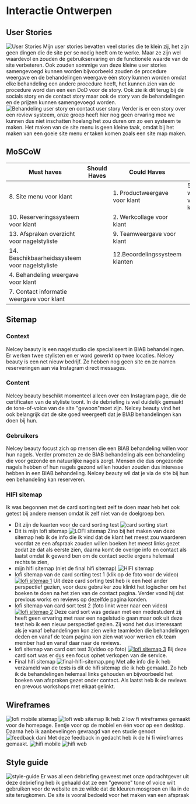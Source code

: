 # Interactie Ontwerpen
## User Stories
![User Stories](new-user-stories.png)
Mijn user stories bevatten veel stories die te klein zij, het zijn geen dingen die de site per se nodig heeft om te werke. Maar ze zijn wel waardevol en zouden de gebruikservaring en de functionele waarde van de site verbeteren. Ook zouden sommige van deze kleine user stories samengevoegd kunnen worden bijvoorbeeld zouden de procedure weergave en de behandelingen weergave één story kunnen worden omdat elke behandeling een andere procedure heeft, het kunnen zien van de procedure word dan een een DoD voor de story. Ook zie ik dit terug bij de socials story en de contact story maar ook de story van de behandelingen en de prijzen kunnen samengevoegd worden.
![Behandeling user story en contact user story](verbeterde-stories.png) Verder is er een story over een review systeem, onze groep heeft hier nog geen ervaring mee we kunnen dus niet inschatten hoelang het zou duren om zo een systeem te maken. Het maken van de site menu is geen kleine taak, omdat bij het maken van een goeie site menu er taken komen zoals een site map maken. 
## MoSCoW
|Must haves|Should Haves|Could Haves|Would Haves|
|---|---|---|---|
|8. Site menu voor klant | | 1. Productweergave voor klant|5. Review weergave vooor klant  |
|10. Reserveringssysteem voor klant | |2. Werkcollage voor klant | |
|13. Afspraken overzicht voor nagelstyliste | |9. Teamweergave voor klant | |
|14. Beschikbaarheidssysteem voor nagelstyliste |  |12.Beoordelingssysteem klanten | |
|4. Behandeling weergave voor klant | | | |
|7. Contact informatie weergave voor klant | | | |
## Sitemap
### Context
Nelcey beauty is een nagelstudio die specialiseert in BIAB behandelingen. Er werken twee stylisten en er word gewerkt op twee locaties. Nelcey beauty is een net nieuw bedrijf. Ze hebben nog geen site en ze namen reserveringen aan via Instagram direct messages.  
### Content
Nelcey beauty beschikt momenteel alleen over een Instagram page, die de certificaten van de styliste toont. In de debriefing is wel duidelijk gemaakt de tone-of-voice van de site "gewoon"moet zijn. Nelcey beauty vind het ook belangrijk dat de site goed weergeeft dat je BIAB behandelingen kan doen bij hun.
### Gebruikers
Nelcey beauty focust zich op mensen die een BIAB behandeling willen voor hun nagels. Verder promoten ze de BIAB behandeling als een behandeling die voor gezonde en natuurlijke nagels zorgt. Mensen die dus ongezonde nagels hebben of hun nagels gezond willen houden zouden dus interesse hebben in een BIAB behandeling. Nelcey beauty wil dat je via de site bij hun een behandeling kan reserveren.
### HIFI sitemap
Ik was begonnen met de card sorting test zelf te doen maar heb het ook getest bij andere mensen omdat ik zelf niet van de doelgroep ben.
- Dit zijn de kaarten voor de card sorting test
![card sorting start](card-sorting-cards.png)
- Dit is mijn lofi sitemap
![LOFI sitemap Zino](lofi-sitemap-Zinopng.png)
 bij het maken van deze sitemap heb ik de info die ik vind dat de klant het meest zou waarderen voordat ze een afspraak zouden willen boeken het meest links gezet zodat ze dat als eerste zien, daarna komt de overige info en contact als laatst omdat ik gewend ben om de contact sectie ergens helemaal rechts te zien,
- mijn hifi sitemap (niet de final hifi sitemap)
![HIFI sitemap](hifi-sitemap.png)
- lofi sitemap van de card sorting test 1 (klik op de foto voor de video)
[![lofi sitemap 1](cardsord-Gong.png)](https://youtu.be/ihewCyo9tvs)
Uit deze card sorting test heb ik een heel ander perspectief gezien, voor deze gebruiker zou klinkt het logischer om het boeken te doen na het zien van de contact pagina. Verder vond hij dat previous works en reviews op dezelfde pagina konden. 
- lofi sitemap van card sort test 2 (foto linkt weer naar een video)
[![lofi sitemap 2](cardsort-stevie.png)](https://youtu.be/_9Hk4XDuk4U)
 Deze card sort was gedaan met een medestudent zij heeft geen ervaring met naar een nagelstudio gaan maar ook uit deze test heb ik een nieuw perspectief gezien. Zij vond het dus interessant als je vanaf behandelingen kon zien welke teamleden die behandelingen deden en vanaf de team pagina kon zien wat voor werken elk team member had en vanaf daar naar de reviews.
- lofi sitemap van card osrt test 3(video op foto)
[![lofi sitemap 3](cardsort-justin.png)](https://youtu.be/Boffg_8zjdE)
Bij deze card sort was er dus een focus ophet verkopen van de service.
- Final hifi sitemap
![final-hifi-sitemap.png](final-hifi-sitemap.png)
Met alle info die ik heb verzameld van de tests is dit de hifi sitemap die ik heb gemaakt. Zo heb ik de behandelingen helemaal links gehouden en bijvoorbeeld het boeken van afspraken gezet onder contact. Als laatst heb ik de reviews en prevous workshops met elkaat gelinkt.

## Wireframes
![lofi mobile sitemap](mobile-lofi-sitemap.jpeg)
![lofi web sitemap](web-lofi-sitemap.jpeg)
Ik heb 2 low fi wireframes gemaakt voor de homepage. Eentje voor op de mobiel en één voor op een desktop. Daarna heb ik aanbevelingen gevraagd van een studie genoot ![feedback dani](feedback-dani.png)
Met deze feedback in gedacht heb ik de hi fi wireframes gemaakt.
![hifi mobile](mob-hifi-wireframe.png)
![hifi web](web-hifi-wireframe.png)

## Style guide
![style-guide](Style-guide.png)
Er was al een debriefing geweest met onze opdrachtgever uit deze debriefing heb ik gehaald dat ze een "gewone" tone of voice wilt gebruiken voor de website en ze wilde dat de kleuren mosgroen en lila in de site terugkomen. De site is vooral bedoeld voor het maken van een afspraak


